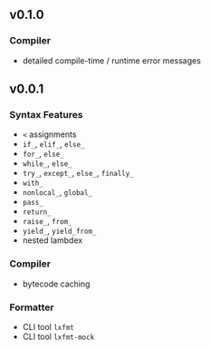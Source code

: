 ## v0.1.0

### Compiler

- detailed compile-time / runtime error messages

## v0.0.1

### Syntax Features

- `<` assignments
- `if_`, `elif_`, `else_`
- `for_`, `else_`
- `while_`, `else_`
- `try_`, `except_`, `else_`, `finally_`
- `with_`
- `nonlocal_`, `global_`
- `pass_`
- `return_`
- `raise_`, `from_`
- `yield_`, `yield_from_`
- nested lambdex

### Compiler

- bytecode caching

### Formatter

- CLI tool `lxfmt`
- CLI tool `lxfmt-mock`
